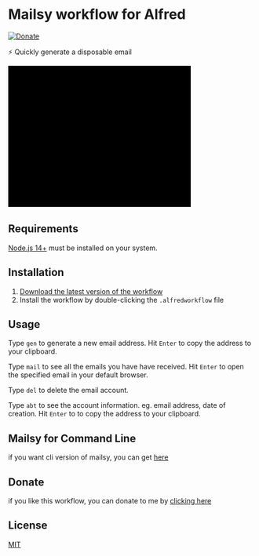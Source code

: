 # Mailsy workflow for Alfred 
[![Donate](https://img.shields.io/badge/Donate-PayPal-purple.svg)](https://www.paypal.me/SalAldana)

⚡️ Quickly generate a disposable email

![Screenshot](mailsy.gif)

## Requirements

[Node.js 14+](https://nodejs.org) must be installed on your system.

## Installation

1. [Download the latest version of the workflow](https://github.com/BalliAsghar/mailsy-alfred/releases/download/2.0.0/Mailsy.alfredworkflow)
2. Install the workflow by double-clicking the `.alfredworkflow` file

## Usage

Type `gen` to generate a new email address. Hit `Enter` to copy the address to your clipboard.

Type `mail` to see all the emails you have have received. Hit `Enter` to open the specified email in your default browser.

Type `del` to delete the email account.

Type `abt` to see the account information. eg. email address, date of creation. Hit `Enter` to to copy the address to your clipboard.

## Mailsy for Command Line

if you want cli version of mailsy, you can get [here](https://github.com/BalliAsghar/Mailsy)

## Donate

if you like this workflow, you can donate to me by [clicking here](https://www.paypal.me/BalliAsghar)

## License

[MIT](https://choosealicense.com/licenses/mit/)
